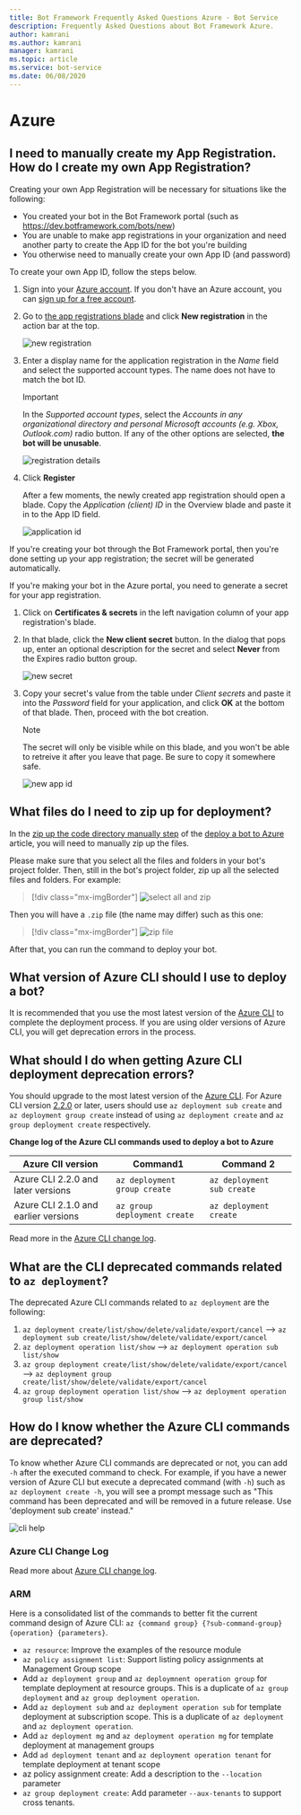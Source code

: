 ```yaml
---
title: Bot Framework Frequently Asked Questions Azure - Bot Service
description: Frequently Asked Questions about Bot Framework Azure.
author: kamrani
ms.author: kamrani
manager: kamrani
ms.topic: article
ms.service: bot-service
ms.date: 06/08/2020
---
```


# Azure

## I need to manually create my App Registration. How do I create my own App Registration?

Creating your own App Registration will be necessary for situations like the following:

- You created your bot in the Bot Framework portal (such as https://dev.botframework.com/bots/new)
- You are unable to make app registrations in your organization and need another party to create the App ID for the bot you're building
- You otherwise need to manually create your own App ID (and password)

To create your own App ID, follow the steps below.

1. Sign into your [Azure account](https://portal.azure.com). If you don't have an Azure account, you can [sign up for a free account](https://azure.microsoft.com/free/).
1. Go to [the app registrations blade](https://portal.azure.com/#blade/Microsoft_AAD_RegisteredApps/ApplicationsListBlade) and click **New registration** in the action bar at the top.

    ![new registration](media/faq/new-registration.png)

1. Enter a display name for the application registration in the *Name* field and select the supported account types. The name does not have to match the bot ID.

    > [!IMPORTANT]
    > In the *Supported account types*, select the *Accounts in any organizational directory and personal Microsoft accounts (e.g. Xbox, Outlook.com)* radio button. If any of the other options are selected, **the bot will be unusable**.

    ![registration details](media/faq/registration-details.png)

1. Click **Register**

    After a few moments, the newly created app registration should open a blade. Copy the *Application (client) ID* in the Overview blade and paste it in to the App ID field.

    ![application id](media/faq/app-id.png)

If you're creating your bot through the Bot Framework portal, then you're done setting up your app registration; the secret will be generated automatically.

If you're making your bot in the Azure portal, you need to generate a secret for your app registration.

1. Click on **Certificates & secrets** in the left navigation column of your app registration's blade.
1. In that blade, click the **New client secret** button. In the dialog that pops up, enter an optional description for the secret and select **Never** from the Expires radio button group.

    ![new secret](media/faq/new-secret.png)

1. Copy your secret's value from the table under *Client secrets* and paste it into the *Password* field for your application, and click **OK** at the bottom of that blade. Then, proceed with the bot creation.

    > [!NOTE]
    > The secret will only be visible while on this blade, and you won't be able to retreive it after you leave that page. Be sure to copy it somewhere safe.

    ![new app id](media/faq/create-app-id.png)


[DirectLineAPI]: https://docs.microsoft.com/azure/bot-service/rest-api/bot-framework-rest-direct-line-3-0-concepts
[Support]: bot-service-resources-links-help.md
[WebChat]: bot-service-channel-connect-webchat.md


## What files do I need to zip up for deployment?

In the [zip up the code directory manually step](https://docs.microsoft.com/azure/bot-service/bot-builder-deploy-az-cli?view=azure-bot-service-4.0&tabs=csharp#52-zip-up-the-code-directory-manually) of the [deploy a bot to Azure](https://docs.microsoft.com/azure/bot-service/bot-builder-deploy-az-cli?view=azure-bot-service-4.0) article, you will need to manually zip up the files.

Please make sure that you select all the files and folders in your bot's project folder. Then, still in the bot's project folder, zip up all the selected files and folders. For example:

> [!div class="mx-imgBorder"]
> ![select all and zip](media/faq/select-all-zip.png)

Then you will have a `.zip` file (the name may differ) such as this one:

> [!div class="mx-imgBorder"]
> ![zip file](media/faq/zip-file.png)

After that, you can run the command to deploy your bot.


## What version of Azure CLI should I use to deploy a bot?

It is recommended that you use the most latest version of the [Azure CLI](https://docs.microsoft.com/cli/azure/install-azure-cli?view=azure-cli-latest) to complete the deployment process. If you are using older versions of Azure CLI, you will get deprecation errors in the process.

## What should I do when getting Azure CLI deployment deprecation errors?

You should upgrade to the most latest version of the [Azure CLI](https://docs.microsoft.com/cli/azure/install-azure-cli?view=azure-cli-latest). For Azure CLI version [2.2.0](https://github.com/MicrosoftDocs/azure-docs-cli/blob/master/docs-ref-conceptual/release-notes-azure-cli.md#march-10-2020) or later, users should use `az deployment sub create` and `az deployment group create` instead of using `az deployment create` and `az group deployment create` respectively.

**Change log of the Azure CLI commands used to deploy a bot to Azure**

|Azure ClI version | Command1 | Command 2|
|-------|-------|-------|
|Azure CLI 2.2.0 and later versions | `az deployment group create` | `az deployment sub create` |
|Azure CLI 2.1.0 and earlier versions | `az group deployment create` | `az deployment create` |

Read more in the [Azure CLI change log](https://github.com/MicrosoftDocs/azure-docs-cli/blob/master/docs-ref-conceptual/release-notes-azure-cli.md).

## What are the CLI deprecated commands related to `az deployment`?

The deprecated Azure CLI commands related to `az deployment` are the following:

1. `az deployment create/list/show/delete/validate/export/cancel` --> `az deployment sub create/list/show/delete/validate/export/cancel`
2. `az deployment operation list/show` --> `az deployment operation sub list/show`
3. `az group deployment create/list/show/delete/validate/export/cancel` --> `az deployment group create/list/show/delete/validate/export/cancel`
4. `az group deployment operation list/show` --> `az deployment operation group list/show`

## How do I know whether the Azure CLI commands are deprecated?

To know whether Azure CLI commands are deprecated or not, you can add `-h` after the executed command to check. For example, if you have a newer version of Azure CLI but execute a deprecated command (with `-h`) such as `az deployment create -h`, you will see a prompt message such as "This command has been deprecated and will be removed in a future release. Use 'deployment sub create' instead."

![cli help](media/faq/cli-help.png)


### Azure CLI Change Log

Read more about [Azure CLI change log](https://github.com/MicrosoftDocs/azure-docs-cli/blob/master/docs-ref-conceptual/release-notes-azure-cli.md).

### ARM

Here is a consolidated list of the commands to better fit the current command design of Azure CLI: `az {command group} {?sub-command-group} {operation} {parameters}`.

* `az resource`: Improve the examples of the resource module
* `az policy assignment list`: Support listing policy assignments at Management Group scope
* Add `az deployment group` and `az deploymnent operation group` for template deployment at resource groups. This is a duplicate of `az group deployment` and `az group deployment operation`.
* Add `az deployment sub` and `az deployment operation sub` for template deployment at subscription scope. This is a duplicate of `az deployment` and `az deployment operation`.
* Add `az deployment mg` and `az deployment operation mg` for template deployment at management groups
* Add `ad deployment tenant` and `az deployment operation tenant` for template deployment at tenant scope
* az policy assignment create: Add a description to the `--location` parameter
* `az group deployment create`: Add parameter `--aux-tenants` to support cross tenants.